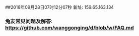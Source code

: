 ##2018年09月28日07时12分07秒 新址: 159.65.163.134
### 兔友常见问题及解答: https://github.com/wanggonging/d/blob/w/FAQ.md
